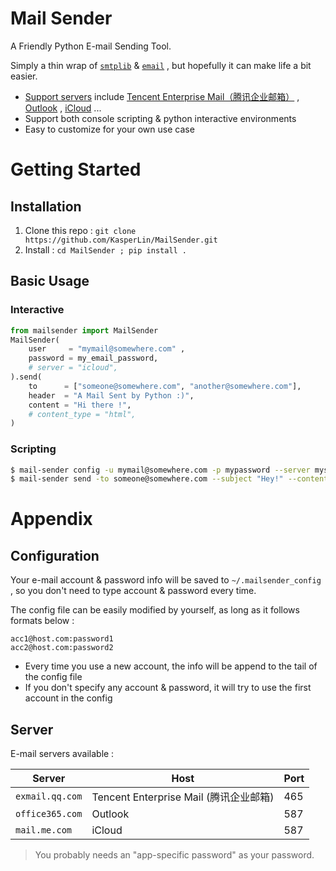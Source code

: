 # Mail Sender

A Friendly Python E-mail Sending Tool. 

Simply a thin wrap of [`smtplib`](https://docs.python.org/3/library/smtplib.html) & [`email`](https://docs.python.org/3/library/email.html) , but hopefully it can make life a bit easier.  

- [Support servers](#server) include [Tencent Enterprise Mail（腾讯企业邮箱）](https://exmail.qq.com/) , [Outlook](https://exmail.qq.com/) , [iCloud](https://support.apple.com/en-us/HT201342) ... 
- Support both console scripting & python interactive environments
- Easy to customize for your own use case 

# Getting Started

## Installation

1. Clone this repo : `git clone https://github.com/KasperLin/MailSender.git` 
2. Install :  `cd MailSender ; pip install .`   

## Basic Usage

### Interactive

```python
from mailsender import MailSender
MailSender(
	user     = "mymail@somewhere.com" , 
	password = my_email_password, 
    # server = "icloud",
).send(
	to      = ["someone@somewhere.com", "another@somewhere.com"], 
	header  = "A Mail Sent by Python :)",
	content = "Hi there !", 
    # content_type = "html",
)
```

### Scripting

```bash
$ mail-sender config -u mymail@somewhere.com -p mypassword --server myserver
$ mail-sender send -to someone@somewhere.com --subject "Hey!" --content "How r u?"
```

# Appendix

## Configuration

Your e-mail account & password info will be saved to `~/.mailsender_config` , so you don't need to type account & password every time. 

The config file can be easily modified by yourself, as long as it follows formats below : 

```
acc1@host.com:password1
acc2@host.com:password2
```

- Every time you use a new account, the info will be append to the tail of the config file
- If you don't specify any account & password, it will try to use the first account in the config 

## Server

E-mail servers available : 

| Server          | Host                                   | Port |
| --------------- | -------------------------------------- | ---- |
| `exmail.qq.com` | Tencent Enterprise Mail (腾讯企业邮箱) | 465  |
| `office365.com` | Outlook                                | 587  |
| `mail.me.com`   | iCloud                                 | 587  |

> You probably needs an "app-specific password" as your password. 
